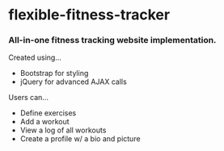 # flexible-fitness-tracker
### All-in-one fitness tracking website implementation.

Created using...
* Bootstrap for styling
* jQuery for advanced AJAX calls

Users can...
* Define exercises
* Add a workout
* View a log of all workouts
* Create a profile w/ a bio and picture
